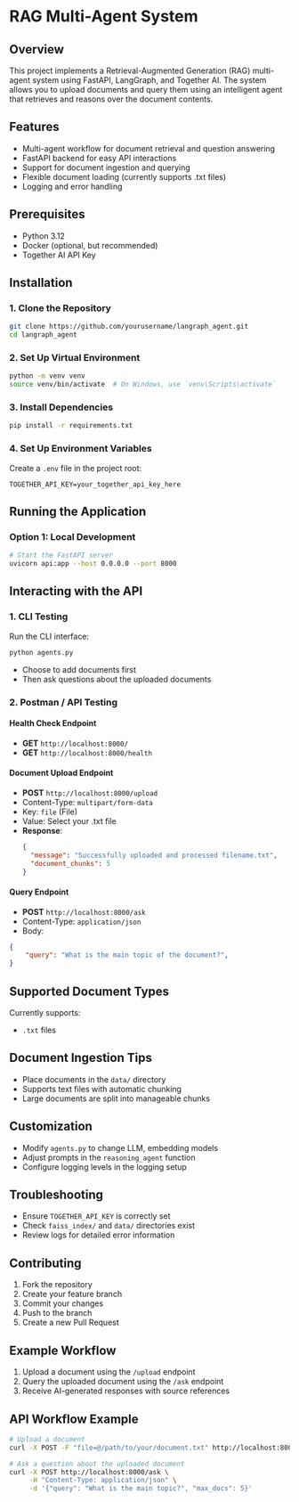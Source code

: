 # RAG Multi-Agent System

## Overview
This project implements a Retrieval-Augmented Generation (RAG) multi-agent system using FastAPI, LangGraph, and Together AI. The system allows you to upload documents and query them using an intelligent agent that retrieves and reasons over the document contents.

## Features
- Multi-agent workflow for document retrieval and question answering
- FastAPI backend for easy API interactions
- Support for document ingestion and querying
- Flexible document loading (currently supports .txt files)
- Logging and error handling

## Prerequisites
- Python 3.12
- Docker (optional, but recommended)
- Together AI API Key

## Installation

### 1. Clone the Repository
```bash
git clone https://github.com/yourusername/langraph_agent.git
cd langraph_agent
```

### 2. Set Up Virtual Environment
```bash
python -m venv venv
source venv/bin/activate  # On Windows, use `venv\Scripts\activate`
```

### 3. Install Dependencies
```bash
pip install -r requirements.txt
```

### 4. Set Up Environment Variables
Create a `.env` file in the project root:
```
TOGETHER_API_KEY=your_together_api_key_here
```

## Running the Application

### Option 1: Local Development
```bash
# Start the FastAPI server
uvicorn api:app --host 0.0.0.0 --port 8000
```

## Interacting with the API

### 1. CLI Testing
Run the CLI interface:
```bash
python agents.py
```
- Choose to add documents first
- Then ask questions about the uploaded documents

### 2. Postman / API Testing

#### Health Check Endpoint
- **GET** `http://localhost:8000/`
- **GET** `http://localhost:8000/health`

#### Document Upload Endpoint
- **POST** `http://localhost:8000/upload`
- Content-Type: `multipart/form-data`
- Key: `file` (File)
- Value: Select your .txt file
- **Response**: 
  ```json
  {
    "message": "Successfully uploaded and processed filename.txt",
    "document_chunks": 5
  }
  ```

#### Query Endpoint
- **POST** `http://localhost:8000/ask`
- Content-Type: `application/json`
- Body:
```json
{
    "query": "What is the main topic of the document?",
}
```

## Supported Document Types
Currently supports:
- `.txt` files


## Document Ingestion Tips
- Place documents in the `data/` directory
- Supports text files with automatic chunking
- Large documents are split into manageable chunks

## Customization
- Modify `agents.py` to change LLM, embedding models
- Adjust prompts in the `reasoning_agent` function
- Configure logging levels in the logging setup

## Troubleshooting
- Ensure `TOGETHER_API_KEY` is correctly set
- Check `faiss_index/` and `data/` directories exist
- Review logs for detailed error information

## Contributing
1. Fork the repository
2. Create your feature branch
3. Commit your changes
4. Push to the branch
5. Create a new Pull Request

## Example Workflow
1. Upload a document using the `/upload` endpoint
2. Query the uploaded document using the `/ask` endpoint
3. Receive AI-generated responses with source references

## API Workflow Example
```bash
# Upload a document
curl -X POST -F "file=@/path/to/your/document.txt" http://localhost:8000/upload

# Ask a question about the uploaded document
curl -X POST http://localhost:8000/ask \
     -H "Content-Type: application/json" \
     -d '{"query": "What is the main topic?", "max_docs": 5}'
```
